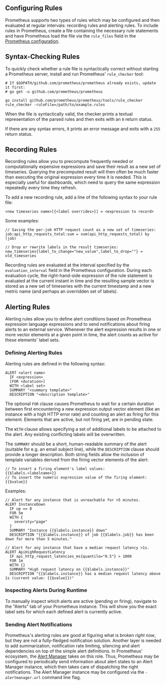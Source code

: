 ## Configuring Rules
Prometheus supports two types of rules which may be configured and then evaluated at regular intervals: recording rules and alerting rules. To include rules in Prometheus, create a file containing the necessary rule statements and have Prometheus load the file via the `rule_files` field in the [Prometheus configuration](https://github.com/prometheus/prometheus/blob/master/config/config.proto).

## Syntax-Checking Rules
To quickly check whether a rule file is syntactically correct without starting a Prometheus server, install and run Prometheus' `rule_checker` tool:

    # If $GOPATH/github.com/prometheus/prometheus already exists, update it first:
    # go get -u github.com/prometheus/prometheus

    go install github.com/prometheus/prometheus/tools/rule_checker
    rule_checker -ruleFile=/path/to/example.rules

When the file is syntactically valid, the checker prints a textual representation of the parsed rules and then exits with an `0` return status.

If there are any syntax errors, it prints an error message and exits with a `255` return status.

## Recording Rules
Recording rules allow you to precompute frequently needed or computationally expensive expressions and save their result as a new set of timeseries. Querying the precomputed result will then often be much faster than executing the original expression every time it is needed. This is especially useful for dashboards, which need to query the same expression repeatedly every time they refresh.

To add a new recording rule, add a line of the following syntax to your rule file:

    <new timeseries name>[{<label overrides>}] = <expression to record>

Some examples:

    // Saving the per-job HTTP request count as a new set of timeseries:
    job:api_http_requests_total:sum = sum(api_http_requests_total) by (job)

    // Drop or rewrite labels in the result timeseries:
    new_timeseries{label_to_change="new_value",label_to_drop=""} = old_timeseries

Recording rules are evaluated at the interval specified by the `evaluation_interval` field in the Prometheus configuration. During each evaluation cycle, the right-hand-side expression of the rule statement is evaluated at the current instant in time and the resulting sample vector is stored as a new set of timeseries with the current timestamp and a new metric name (and perhaps an overridden set of labels).

## Alerting Rules
Alerting rules allow you to define alert conditions based on Prometheus expression language expressions and to send notifications about firing alerts to an external service. Whenever the alert expression results in one or more vector elements at a given point in time, the alert counts as active for these elements' label sets.

### Defining Alerting Rules
Alerting rules are defined in the following syntax:

    ALERT <alert name>
      IF <expression>
      [FOR <duration>]
      WITH <label set>
      SUMMARY "<summary template>"
      DESCRIPTION "<description template>"

The optional `FOR` clause causes Prometheus to wait for a certain duration between first encountering a new expression output vector element (like an instance with a high HTTP error rate) and counting an alert as firing for this element. Elements that are active, but not firing yet, are in pending state.

The `WITH` clause allows specifying a set of additional labels to be attached to the alert. Any existing conflicting labels will be overwritten.

The `SUMMARY` should be a short, human-readable summary of the alert (suitable for e.g. an email subject line), while the `DESCRIPTION` clause should provide a longer description. Both string fields allow the inclusion of template variables derived from the firing vector elements of the alert:

    // To insert a firing element's label values:
    {{$labels.<labelname>}}
    // To insert the numeric expression value of the firing element:
    {{$value}}

Examples:

    // Alert for any instance that is unreachable for >5 minutes.
    ALERT InstanceDown
      IF up == 0
      FOR 5m
      WITH {
        severity="page"
      }
      SUMMARY "Instance {{$labels.instance}} down"
      DESCRIPTION "{{$labels.instance}} of job {{$labels.job}} has been down for more than 5 minutes."

    // Alert for any instance that have a median request latency >1s.
    ALERT ApiHighRequestLatency
      IF api_http_request_latencies_ms{quantile="0.5"} > 1000
      FOR 1m
      WITH {}
      SUMMARY "High request latency on {{$labels.instance}}"
      DESCRIPTION "{{$labels.instance}} has a median request latency above 1s (current value: {{$value}})"

### Inspecting Alerts During Runtime
To manually inspect which alerts are active (pending or firing), navigate to the "Alerts" tab of your Prometheus instance. This will show you the exact label sets for which each defined alert is currently active.

### Sending Alert Notifications
Prometheus's alerting rules are good at figuring what is broken *right now*, but they are not a fully-fledged notification solution. Another layer is needed to add summarization, notification rate limiting, silencing and alert dependencies on top of the simple alert definitions. In Prometheus' ecosystem, the [Alert Manager](http://github.com/prometheus/alertmanager) takes on this role. Thus, Prometheus may be configured to periodically send information about alert states to an Alert Manager instance, which then takes care of dispatching the right notifications. The Alert Manager instance may be configured via the `-alertmanager.url` command line flag.
